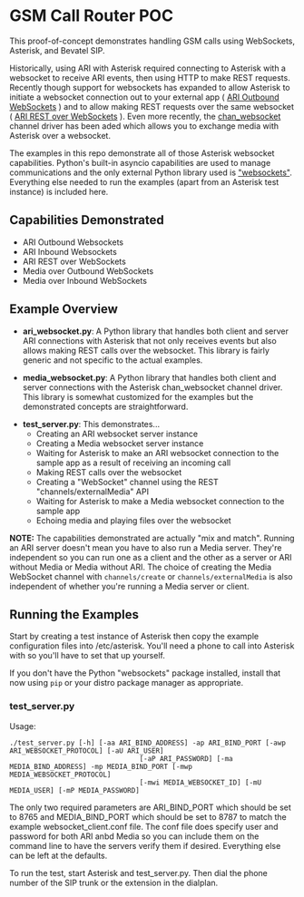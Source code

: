 # GSM Call Router POC

This proof-of-concept demonstrates handling GSM calls using WebSockets, Asterisk, and Bevatel SIP.

Historically, using ARI with Asterisk required connecting to Asterisk with a websocket to receive ARI events, then using HTTP to make REST requests.  Recently though support for websockets has expanded to allow Asterisk to initiate a websocket connection out to your external app ( [ARI Outbound WebSockets](https://docs.asterisk.org/Configuration/Interfaces/Asterisk-REST-Interface-ARI/ARI-Outbound-Websockets/) ) and to allow making REST requests over the same websocket ( [ARI REST over WebSockets](https://docs.asterisk.org/Configuration/Interfaces/Asterisk-REST-Interface-ARI/ARI-REST-over-WebSocket/) ).  Even more recently, the [chan_websocket](https://docs.asterisk.org/Configuration/Channel-Drivers/WebSocket/) channel driver has been aded which allows you to exchange media with Asterisk over a websocket.

The examples in this repo demonstrate all of those Asterisk websocket capabilities. Python's built-in asyncio capabilities are used to manage communications and the only external Python library used is ["websockets"](https://websockets.readthedocs.io/en/stable/index.html).  Everything else needed to run the examples (apart from an Asterisk test instance) is included here.

## Capabilities Demonstrated

* ARI Outbound Websockets
* ARI Inbound Websockets
* ARI REST over WebSockets
* Media over Outbound WebSockets
* Media over Inbound WebSockets

## Example Overview

* **ari_websocket.py**:  A Python library that handles both client and server ARI connections with Asterisk that not only receives events but also allows making REST calls over the websocket.  This library is fairly generic and not specific to the actual examples.
<p>

* **media_websocket.py**:  A Python library that handles both client and server connections with the Asterisk chan_websocket channel driver.  This library is somewhat customized for the examples but the demonstrated concepts are straightforward.
<p>

* **test_server.py**: This demonstrates...
    * Creating an ARI websocket server instance
    * Creating a Media websocket server instance
    * Waiting for Asterisk to make an ARI websocket connection to the sample app as a result of receiving an incoming call
    * Making REST calls over the websocket
    * Creating a "WebSocket" channel using the REST "channels/externalMedia" API
    * Waiting for Asterisk to make a Media websocket connection to the sample app
    * Echoing media and playing files over the websocket
<p>

**NOTE:** The capabilities demonstrated are actually "mix and match".  Running an ARI server doesn't mean you have to also run a Media server.  They're independent so you can run one as a client and the other as a server or ARI without Media or Media without ARI. The choice of creating the Media WebSocket channel with `channels/create` or `channels/externalMedia` is also independent of whether you're running a Media server or client.

## Running the Examples

Start by creating a test instance of Asterisk then copy the example configuration files into /etc/asterisk.  You'll need a phone to call into Asterisk with so you'll have to set that up yourself.

If you don't have the Python "websockets" package installed, install that now using `pip` or your distro package manager as appropriate.  

### test_server.py

Usage: 

```
./test_server.py [-h] [-aa ARI_BIND_ADDRESS] -ap ARI_BIND_PORT [-awp ARI_WEBSOCKET_PROTOCOL] [-aU ARI_USER]
                                [-aP ARI_PASSWORD] [-ma MEDIA_BIND_ADDRESS] -mp MEDIA_BIND_PORT [-mwp MEDIA_WEBSOCKET_PROTOCOL]
                                [-mwi MEDIA_WEBSOCKET_ID] [-mU MEDIA_USER] [-mP MEDIA_PASSWORD]

```

The only two required parameters are ARI_BIND_PORT which should be set to 8765 and MEDIA_BIND_PORT which should be set to 8787 to match the example websocket_client.conf file.  The conf file does specify user and password for both ARI anbd Media so you can include them on the command line to have the servers verify them if desired.  Everything else can be left at the defaults.

To run the test, start Asterisk and test_server.py. Then dial the phone number of the SIP trunk or the extension in the dialplan.
